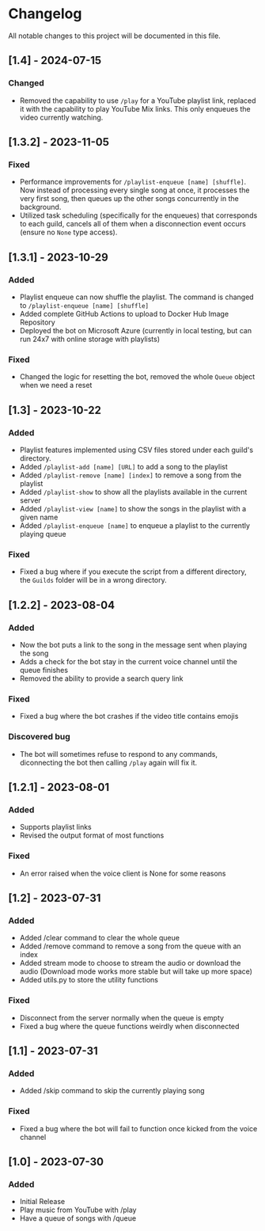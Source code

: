 # Changelog

All notable changes to this project will be documented in this file.

## [1.4] - 2024-07-15

### Changed

- Removed the capability to use `/play` for a YouTube playlist link, replaced it with the capability to play YouTube Mix links. This only enqueues the video currently watching. 

## [1.3.2] - 2023-11-05

### Fixed

- Performance improvements for `/playlist-enqueue [name] [shuffle]`. Now instead of processing every single song at once, it processes the very first song, then queues up the other songs concurrently in the background. 
- Utilized task scheduling (specifically for the enqueues) that corresponds to each guild, cancels all of them when a disconnection event occurs (ensure no `None` type access).

## [1.3.1] - 2023-10-29

### Added

- Playlist enqueue can now shuffle the playlist. The command is changed to `/playlist-enqueue [name] [shuffle]`
- Added complete GitHub Actions to upload to Docker Hub Image Repository
- Deployed the bot on Microsoft Azure (currently in local testing, but can run 24x7 with online storage with playlists)

### Fixed

- Changed the logic for resetting the bot, removed the whole `Queue` object when we need a reset

## [1.3] - 2023-10-22

### Added

- Playlist features implemented using CSV files stored under each guild's directory. 
- Added `/playlist-add [name] [URL]` to add a song to the playlist
- Added `/playlist-remove [name] [index]` to remove a song from the playlist
- Added `/playlist-show` to show all the playlists available in the current server
- Added `/playlist-view [name]` to show the songs in the playlist with a given name
- Added `/playlist-enqueue [name]` to enqueue a playlist to the currently playing queue

### Fixed

- Fixed a bug where if you execute the script from a different directory, the `Guilds` folder will be in a wrong directory. 

## [1.2.2] - 2023-08-04

### Added

- Now the bot puts a link to the song in the message sent when playing the song
- Adds a check for the bot stay in the current voice channel until the queue finishes
- Removed the ability to provide a search query link

### Fixed

- Fixed a bug where the bot crashes if the video title contains emojis

### Discovered bug

- The bot will sometimes refuse to respond to any commands, diconnecting the bot then calling `/play` again will fix it. 

## [1.2.1] - 2023-08-01

### Added

- Supports playlist links
- Revised the output format of most functions

### Fixed

- An error raised when the voice client is None for some reasons

## [1.2] - 2023-07-31

### Added

- Added /clear command to clear the whole queue
- Added /remove command to remove a song from the queue with an index
- Added stream mode to choose to stream the audio or download the audio (Download mode works more stable but will take up more space)
- Added utils.py to store the utility functions

### Fixed

- Disconnect from the server normally when the queue is empty
- Fixed a bug where the queue functions weirdly when disconnected

## [1.1] - 2023-07-31

### Added

- Added /skip command to skip the currently playing song

### Fixed

- Fixed a bug where the bot will fail to function once kicked from the voice channel

## [1.0] - 2023-07-30

### Added

- Initial Release
- Play music from YouTube with /play
- Have a queue of songs with /queue
